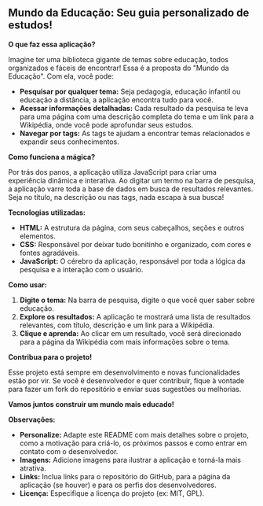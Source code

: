 ## Mundo da Educação: Seu guia personalizado de estudos! 

**O que faz essa aplicação?**

Imagine ter uma biblioteca gigante de temas sobre educação, todos organizados e fáceis de encontrar! Essa é a proposta do "Mundo da Educação". Com ela, você pode:

* **Pesquisar por qualquer tema:** Seja pedagogia, educação infantil ou educação a distância, a aplicação encontra tudo para você.
* **Acessar informações detalhadas:** Cada resultado da pesquisa te leva para uma página com uma descrição completa do tema e um link para a Wikipédia, onde você pode aprofundar seus estudos.
* **Navegar por tags:** As tags te ajudam a encontrar temas relacionados e expandir seus conhecimentos.

**Como funciona a mágica?**

Por trás dos panos, a aplicação utiliza JavaScript para criar uma experiência dinâmica e interativa. Ao digitar um termo na barra de pesquisa, a aplicação varre toda a base de dados em busca de resultados relevantes. Seja no título, na descrição ou nas tags, nada escapa à sua busca!

**Tecnologias utilizadas:**

* **HTML:** A estrutura da página, com seus cabeçalhos, seções e outros elementos.
* **CSS:** Responsável por deixar tudo bonitinho e organizado, com cores e fontes agradáveis.
* **JavaScript:** O cérebro da aplicação, responsável por toda a lógica da pesquisa e a interação com o usuário.

**Como usar:**

1. **Digite o tema:** Na barra de pesquisa, digite o que você quer saber sobre educação.
2. **Explore os resultados:** A aplicação te mostrará uma lista de resultados relevantes, com título, descrição e um link para a Wikipédia.
3. **Clique e aprenda:** Ao clicar em um resultado, você será direcionado para a página da Wikipédia com mais informações sobre o tema.

**Contribua para o projeto!**

Esse projeto está sempre em desenvolvimento e novas funcionalidades estão por vir. Se você é desenvolvedor e quer contribuir, fique à vontade para fazer um fork do repositório e enviar suas sugestões ou melhorias.

**Vamos juntos construir um mundo mais educado!** 

**Observações:**

* **Personalize:** Adapte este README com mais detalhes sobre o projeto, como a motivação para criá-lo, os próximos passos e como entrar em contato com o desenvolvedor.
* **Imagens:** Adicione imagens para ilustrar a aplicação e torná-la mais atrativa.
* **Links:** Inclua links para o repositório do GitHub, para a página da aplicação (se houver) e para os perfis dos desenvolvedores.
* **Licença:** Especifique a licença do projeto (ex: MIT, GPL).
